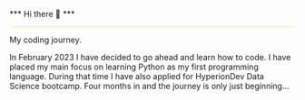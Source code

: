 *** Hi there 👋 ***

<hr style="border: none; height: 1px; background-color: yellow;">

My coding journey.

In February 2023 I have decided to go ahead and learn how to code. I have placed my main focus on learning Python as my first programming language. During that time I have also applied for HyperionDev Data Science bootcamp. Four months in and the journey is only just beginning...
